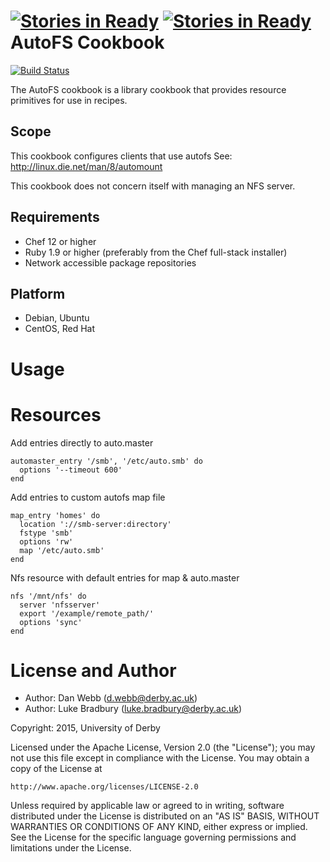 [![Stories in Ready](https://badge.waffle.io/hansnqyr/chef-autofs.png?label=ready&title=Ready)](https://waffle.io/hansnqyr/chef-autofs)
[![Stories in Ready](https://badge.waffle.io/universityofderby/chef-autofs.png?label=ready&title=Ready)](https://waffle.io/universityofderby/chef-autofs)
AutoFS Cookbook
===============
[![Build
Status](https://travis-ci.org/universityofderby/chef-autofs.svg?branch=master)](https://travis-ci.org/universityofderby/chef-autofs)

The AutoFS cookbook is a library cookbook that provides resource primitives for
use in recipes.

Scope
-----
This cookbook configures clients that use autofs
See: http://linux.die.net/man/8/automount

This cookbook does not concern itself with managing an NFS server.

Requirements
------------
- Chef 12 or higher
- Ruby 1.9 or higher (preferably from the Chef full-stack installer)
- Network accessible package repositories

 Platform
---------
* Debian, Ubuntu
* CentOS, Red Hat

Usage
=====

Resources
=========

Add entries directly to auto.master
```
automaster_entry '/smb', '/etc/auto.smb' do
  options '--timeout 600'
end
```

Add entries to custom autofs map file
```
map_entry 'homes' do
  location '://smb-server:directory'
  fstype 'smb'
  options 'rw'
  map '/etc/auto.smb'
end
```

Nfs resource with default entries for map & auto.master
```
nfs '/mnt/nfs' do
  server 'nfsserver'
  export '/example/remote_path/'
  options 'sync'
end
```

License and Author
==================

* Author: Dan Webb (<d.webb@derby.ac.uk>)
* Author: Luke Bradbury (<luke.bradbury@derby.ac.uk>)


Copyright: 2015, University of Derby

Licensed under the Apache License, Version 2.0 (the "License");
you may not use this file except in compliance with the License.
You may obtain a copy of the License at

    http://www.apache.org/licenses/LICENSE-2.0

Unless required by applicable law or agreed to in writing, software
distributed under the License is distributed on an "AS IS" BASIS,
WITHOUT WARRANTIES OR CONDITIONS OF ANY KIND, either express or implied.
See the License for the specific language governing permissions and
limitations under the License.
